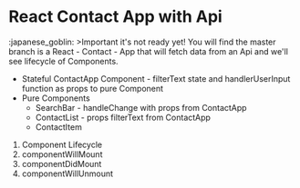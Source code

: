 <h1>React Contact App with Api</h1> :japanese_goblin:
  >Important it's not ready  yet!  
You will find the master branch is a React - Contact - App that will fetch data from an Api and we'll see lifecycle of Components.

- Stateful ContactApp Component - filterText state and handlerUserInput function as props to pure Component
- Pure Components
  * SearchBar - handleChange with props from ContactApp
  * ContactList - props filterText from ContactApp
  * ContactItem

1. Component Lifecycle
  1. componentWillMount
  2. componentDidMount
  3. componentWillUnmount
